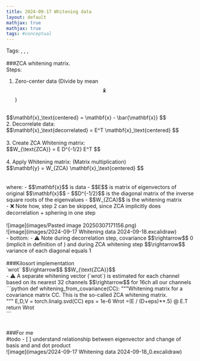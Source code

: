 ```yaml
---
title: 2024-09-17 Whitening data
layout: default 
mathjax: true
mathjax: true
tags: #conceptual
---
```

Tags:  ,  ,  ,  
<br>
###ZCA whitening matrix.
<br>
Steps:
1. Zero-center data (Divide by mean $$\mathbf{\bar{x}}$$)
<br>
$$\mathbf{x}_\text{centered} = \mathbf{x} - \bar{\mathbf{x}}
$$
<br>
2. Decorrelate data:
<br>
$$\mathbf{x}_\text{decorrelated} = E^T \mathbf{x}_\text{centered}
$$
<br>
<br>
3. Create ZCA Whitening matrix:
<br>
$$W_{\text{ZCA}} = E D^{-1/2} E^T
$$
<br>
<br>
4. Apply Whitening matrix: (Matrix multiplication)
<br>
$$\mathbf{y} = W_{ZCA} \mathbf{x}_\text{centered}
$$
<br>
<br>
<br>
where:
- $$\mathbf{x}$$ is data
- $$E$$ is matrix of eigenvectors of original $$\mathbf{x}$$
- $$D^{-1/2}$$ is the diagonal matrix of the inverse square roots of the eigenvalues
- $$W_{ZCA}$$ is the whitening matrix
<br>
- ❌ Note how, step 2 can be skipped, since ZCA implicitly does decorrelation + sphering in one step
<br>
<br>
![image](images/Pasted image 20250307171156.png)
<br>
![image](images/2024-09-17 Whitening data 2024-09-18.excalidraw)
<br>
- bottom:  
- ⚠️ Note during decorrelation step, covariance $$\rightarrow$$ 0 (implicit in definition of  ) and during ZCA whitening step $$\rightarrow$$ variance of each diagonal equals 1
<br>
<br>
###Kilosort implementation
<br>
`wrot` $$\rightarrow$$ $$W_{\text{ZCA}}$$
<br>
- ⚠️ A separate whitening vector (`wrot`) is estimated for each channel based on its nearest 32 channels $$\rightarrow$$ for 16ch all our channels
<br>
```python
def whitening_from_covariance(CC):
    """Whitening matrix for a covariance matrix CC.
    This is the so-called ZCA whitening matrix.
<br>
    """
    E,D,V =  torch.linalg.svd(CC)
    eps = 1e-6
    Wrot =(E / (D+eps)**.5) @ E.T
    return Wrot
<br>
```
<br>
<br>
<br>
###For me
<br>
#todo 
- [ ]   understand relationship between eigenvector and change of basis and and dot product
<br>
![image](images/2024-09-17 Whitening data 2024-09-18_0.excalidraw)

